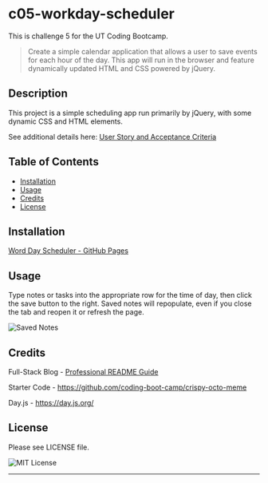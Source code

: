 # c05-workday-scheduler
This is challenge 5 for the UT Coding Bootcamp. 

> Create a simple calendar application that allows a user to save events for each hour of the day. This app will run in the browser and feature dynamically updated HTML and CSS powered by jQuery.

## Description

This project is a simple scheduling app run primarily by jQuery, with some dynamic CSS and HTML elements. 

See additional details here: [User Story and Acceptance Criteria](https://github.com/AustinBQ02/c05-workday-scheduler/issues/1)


## Table of Contents

- [Installation](#installation)
- [Usage](#usage)
- [Credits](#credits)
- [License](#license)

## Installation

[Word Day Scheduler - GitHub Pages](https://austinbq02.github.io/c05-workday-scheduler/)

## Usage

Type notes or tasks into the appropriate row for the time of day, then click the save button to the right. 
Saved notes will repopulate, even if you close the tab and reopen it or refresh the page. 

![Saved Notes](https://user-images.githubusercontent.com/77471738/217719190-a7ccb6ad-e530-4632-9c63-4512a30a530e.jpg)


## Credits


Full-Stack Blog - [Professional README Guide](https://coding-boot-camp.github.io/full-stack/github/professional-readme-guide)

Starter Code - https://github.com/coding-boot-camp/crispy-octo-meme 

Day.js - https://day.js.org/

## License

Please see LICENSE file.

![MIT License](https://img.shields.io/github/license/AustinBQ02/c03-password-generator)

---
